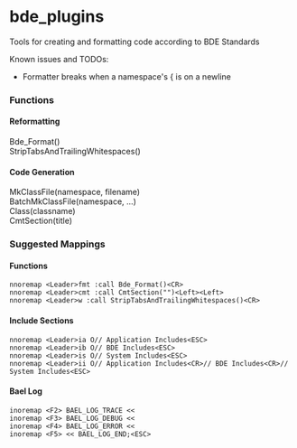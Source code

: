 bde_plugins
===========
Tools for creating and formatting code according to BDE Standards  

Known issues and TODOs:
* Formatter breaks when a namespace's { is on a newline

### Functions
#### Reformatting  
Bde_Format()  
StripTabsAndTrailingWhitespaces()  

#### Code Generation
MkClassFile(namespace, filename)  
BatchMkClassFile(namespace, ...)  
Class(classname)  
CmtSection(title)  

### Suggested Mappings
#### Functions
`nnoremap <Leader>fmt :call Bde_Format()<CR>`  
`nnoremap <Leader>cmt :call CmtSection("")<Left><Left>`  
`nnoremap <Leader>w :call StripTabsAndTrailingWhitespaces()<CR>`  
  
#### Include Sections
`nnoremap <Leader>ia O// Application Includes<ESC>`  
`nnoremap <Leader>ib O// BDE Includes<ESC>`  
`nnoremap <Leader>is O// System Includes<ESC>`  
`nnoremap <Leader>ii O// Application Includes<CR>// BDE Includes<CR>// System Includes<ESC>`  
  
#### Bael Log
`inoremap <F2> BAEL_LOG_TRACE << `  
`inoremap <F3> BAEL_LOG_DEBUG << `  
`inoremap <F4> BAEL_LOG_ERROR << `  
`inoremap <F5> << BAEL_LOG_END;<ESC>`  
